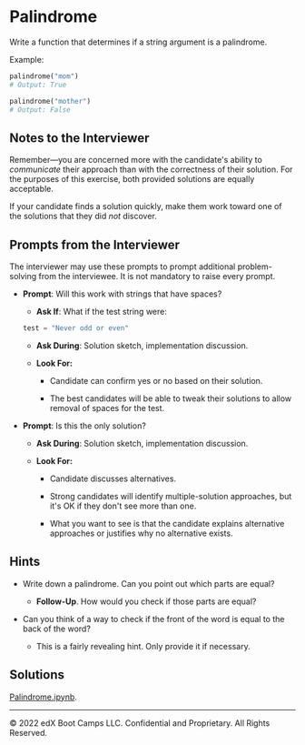 # Palindrome

Write a function that determines if a string argument is a palindrome.

Example:

```python
palindrome("mom")
# Output: True

palindrome("mother")
# Output: False
```

## Notes to the Interviewer

Remember—you are concerned more with the candidate's ability to _communicate_ their approach than with the correctness of their solution. For the purposes of this exercise, both provided solutions are equally acceptable.

If your candidate finds a solution quickly, make them work toward one of the solutions that they did _not_ discover.

## Prompts from the Interviewer

The interviewer may use these prompts to prompt additional problem-solving from the interviewee. It is not mandatory to raise every prompt.

* **Prompt**: Will this work with strings that have spaces?

  * **Ask If**: What if the test string were:

  ```python
  test = "Never odd or even"
  ```

  * **Ask During**: Solution sketch, implementation discussion.

  * **Look For:**

    * Candidate can confirm yes or no based on their solution.

    * The best candidates will be able to tweak their solutions to allow removal of spaces for the test.
  
* **Prompt**: Is this the only solution?

  * **Ask During**: Solution sketch, implementation discussion.

  * **Look For:**

    * Candidate discusses alternatives.

    * Strong candidates will identify multiple-solution approaches, but it's OK if they don't see more than one.
  
    * What you want to see is that the candidate explains alternative approaches or justifies why no alternative exists.

## Hints

* Write down a palindrome. Can you point out which parts are equal?

  * **Follow-Up**. How would you check if those parts are equal?

* Can you think of a way to check if the front of the word is equal to the back of the word?

  * This is a fairly revealing hint. Only provide it if necessary.

## Solutions

[Palindrome.ipynb](Solved/Palindrome.ipynb).

---

© 2022 edX Boot Camps LLC. Confidential and Proprietary. All Rights Reserved.
